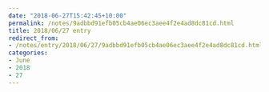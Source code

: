 ```yaml
---
date: "2018-06-27T15:42:45+10:00"
permalink: /notes/9adbbd91efb05cb4ae06ec3aee4f2e4ad8dc81cd.html
title: 2018/06/27 entry
redirect_from:
- /notes/entry/2018/06/27/9adbbd91efb05cb4ae06ec3aee4f2e4ad8dc81cd.html
categories:
- June
- 2018
- 27
---
```

